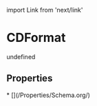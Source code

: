 import Link from 'next/link'
# CDFormat

undefined

## Properties

<Grid>
* [](/Properties/Schema.org/)

</Grid>

